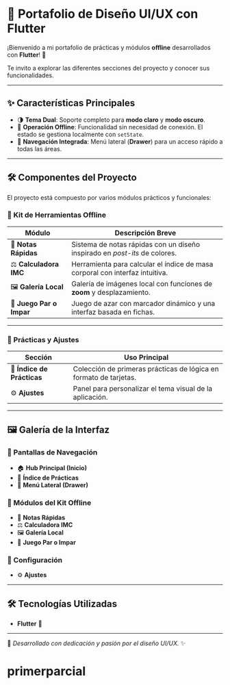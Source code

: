 # 📱 Portafolio de Diseño UI/UX con Flutter

¡Bienvenido a mi portafolio de prácticas y módulos **offline** desarrollados con **Flutter**! 🚀  

Te invito a explorar las diferentes secciones del proyecto y conocer sus funcionalidades.  

---

## ✨ Características Principales

- 🌗 **Tema Dual**: Soporte completo para **modo claro** y **modo oscuro**.  
- 📴 **Operación Offline**: Funcionalidad sin necesidad de conexión. El estado se gestiona localmente con `setState`.  
- 🧭 **Navegación Integrada**: Menú lateral (**Drawer**) para un acceso rápido a todas las áreas.  

---

## 🛠️ Componentes del Proyecto

El proyecto está compuesto por varios módulos prácticos y funcionales:  

### 🔹 Kit de Herramientas Offline

| **Módulo**        | **Descripción Breve** |
|--------------------|------------------------|
| 📝 **Notas Rápidas** | Sistema de notas rápidas con un diseño inspirado en *post-its* de colores. |
| ⚖️ **Calculadora IMC** | Herramienta para calcular el índice de masa corporal con interfaz intuitiva. |
| 🖼️ **Galería Local** | Galería de imágenes local con funciones de **zoom** y desplazamiento. |
| 🎲 **Juego Par o Impar** | Juego de azar con marcador dinámico y una interfaz basada en fichas. |

---

### 🔹 Prácticas y Ajustes

| **Sección**            | **Uso Principal** |
|--------------------------|-------------------|
| 📑 **Índice de Prácticas** | Colección de primeras prácticas de lógica en formato de tarjetas. |
| ⚙️ **Ajustes**            | Panel para personalizar el tema visual de la aplicación. |

---

## 🖼️ Galería de la Interfaz

### 🔸 Pantallas de Navegación
- 🏠 **Hub Principal (Inicio)**  
- 📑 **Índice de Prácticas**  
- 📂 **Menú Lateral (Drawer)**  

### 🔸 Módulos del Kit Offline
- 📝 **Notas Rápidas**  
- ⚖️ **Calculadora IMC**  
- 🖼️ **Galería Local**  
- 🎲 **Juego Par o Impar**  

### 🔸 Configuración
- ⚙️ **Ajustes**  

---

## 🛠️ Tecnologías Utilizadas
- **Flutter** 💙  

---

📌 *Desarrollado con dedicación y pasión por el diseño UI/UX.* ✨
# primerparcial
